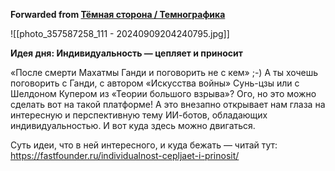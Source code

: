 **Forwarded from [Тёмная сторона / Темнографика](https://t.me/temno/5796)**

![[photo_357587258_111 - 20240909204240795.jpg]]

**Идея дня: Индивидуальность — цепляет и приносит**

«После смерти Махатмы Ганди и поговорить не с кем» ;-) А ты хочешь поговорить с Ганди, с автором «Искусства войны» Сунь-цзы или с Шелдоном Купером из «Теории большого взрыва»? Ого, но это можно сделать вот на такой платформе! А это внезапно открывает нам глаза на интересную и перспективную тему ИИ-ботов, обладающих индивидуальностью. И вот куда здесь можно двигаться.

Суть идеи, что в ней интересного, и куда бежать — читай тут: https://fastfounder.ru/individualnost-cepljaet-i-prinosit/
